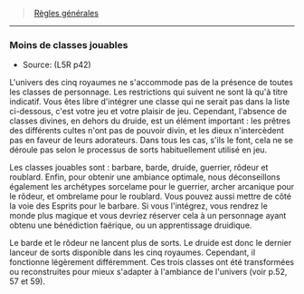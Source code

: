 ﻿---
!GenericItem
Id: l5r_general_hd.md#moins-de-classes-jouables
ParentLink: l5r_general_hd.md#règles-générales
Name: Moins de classes jouables
ParentName: Règles générales
NameLevel: 3
Source: (L5R p42)
Attributes: {}
---
> [Règles générales](hd_l5r_general.md)

---

### Moins de classes jouables

- Source: (L5R p42)

L'univers des cinq royaumes ne s'accommode pas de la présence de toutes les classes de personnage. Les restrictions qui suivent ne sont là qu'à titre indicatif. Vous êtes libre d'intégrer une classe qui ne serait pas dans la liste ci-dessous, c'est votre jeu et votre plaisir de jeu. Cependant, l'absence de classes divines, en dehors du druide, est un élément important : les prêtres des différents cultes n'ont pas de pouvoir divin, et les dieux n'intercèdent pas en faveur de leurs adorateurs. Dans tous les cas, s'ils le font, cela ne se déroule pas selon le processus de sorts habituellement utilisé en jeu.

Les classes jouables sont : barbare, barde, druide, guerrier, rôdeur et roublard. Enfin, pour obtenir une ambiance optimale, nous déconseillons également les archétypes sorcelame pour le guerrier, archer arcanique pour le rôdeur, et ombrelame pour le roublard. Vous pouvez aussi mettre de côté la voie des Esprits pour le barbare. Si vous l'intégrez, vous rendrez le monde plus magique et vous devriez réserver cela à un personnage ayant obtenu une bénédiction faërique, ou un apprentissage druidique.

Le barde et le rôdeur ne lancent plus de sorts. Le druide est donc le dernier lanceur de sorts disponible dans les cinq royaumes. Cependant, il fonctionne légèrement différemment. Ces trois classes ont été transformées ou reconstruites pour mieux s'adapter à l'ambiance de l'univers (voir p.52, 57 et 59).


